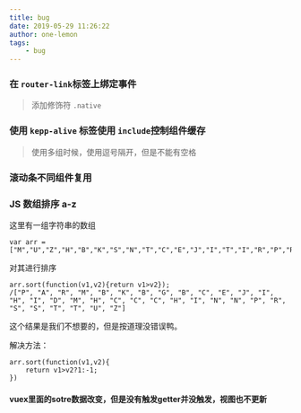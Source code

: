 ```yaml
---
title: bug
date: 2019-05-29 11:26:22
author: one-lemon
tags:
	- bug
---
```


### 在 `router-link`标签上绑定事件

> 添加修饰符 `.native`

### 使用 `kepp-alive` 标签使用 `include`控制组件缓存

> 使用多组时候，使用逗号隔开，但是不能有空格

### 滚动条不同组件复用

> 

### JS 数组排序 a-z 

这里有一组字符串的数组

```JS
var arr = ["M","U","Z","H","B","K","S","N","T","C","E","J","I","T","I","R","P","R","C","C","S","H","I","C","P","M","D","H","B","N","G","B","A"];
```

对其进行排序

```JS
arr.sort(function(v1,v2){return v1>v2});
/["P", "A", "R", "M", "B", "K", "B", "G", "B", "C", "E", "J", "I", "H", "I", "D", "M", "H", "C", "C", "C", "H", "I", "N", "N", "P", "R", "S", "S", "T", "T", "U", "Z"]
```

这个结果是我们不想要的，但是按道理没错误鸭。

解决方法：

```JS
arr.sort(function(v1,v2){
    return v1>v2?1:-1;
})
```

#### vuex里面的sotre数据改变，但是没有触发getter并没触发，视图也不更新

